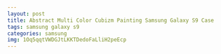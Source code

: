 ```yaml
---
layout: post
title: Abstract Multi Color Cubizm Painting Samsung Galaxy S9 Case
tags: samsung galaxy s9
categories: samsung
img: 1Oq5qqtVWDGJtLKKTDedoFaLliH2peEcp
---
```


